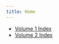 ```yaml
---
title: Home
---
```


- [Volume 1 Index](Volume%201/Volume%201%20Index.md)
- [Volume 2 Index](Volume%202/Volume%202%20Index.md)
